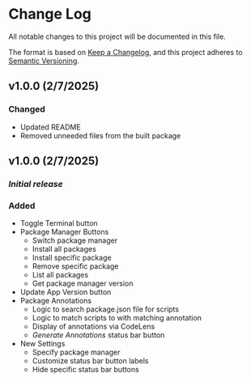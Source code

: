 # Change Log

All notable changes to this project will be documented in this file.

The format is based on [Keep a Changelog](https://keepachangelog.com/en/1.1.0/),
and this project adheres to [Semantic Versioning](https://semver.org/spec/v2.0.0.html).


## v1.0.0 (2/7/2025)

### Changed

- Updated README
- Removed unneeded files from the built package


## v1.0.0 (2/7/2025)

### *Initial release*

### Added

- Toggle Terminal button
- Package Manager Buttons
  - Switch package manager
  - Install all packages
  - Install specific package
  - Remove specific package
  - List all packages
  - Get package manager version
- Update App Version button
- Package Annotations
  - Logic to search package.json file for scripts
  - Logic to match scripts to with matching annotation
  - Display of annotations via CodeLens
  - *Generate Annotations* status bar button
- New Settings
  - Specify package manager
  - Customize status bar button labels
  - Hide specific status bar buttons